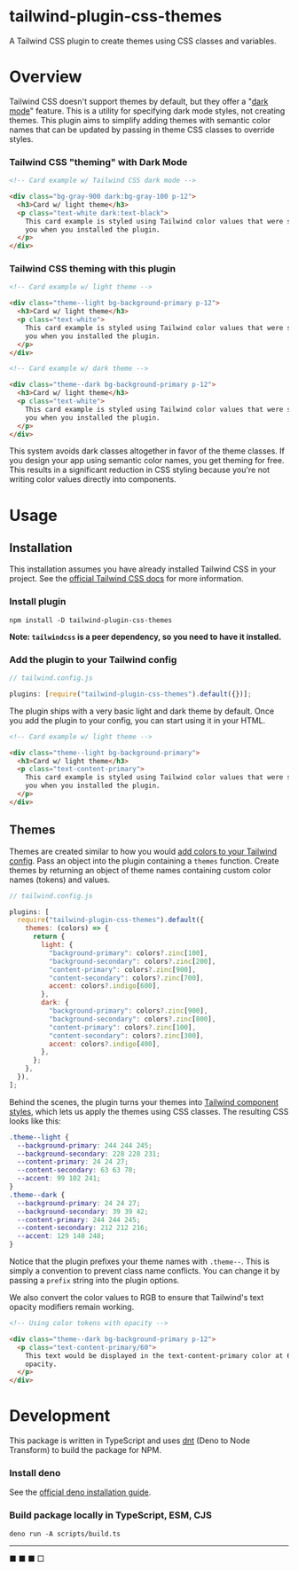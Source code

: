# tailwind-plugin-css-themes

A Tailwind CSS plugin to create themes using CSS classes and variables.

# Overview

Tailwind CSS doesn't support themes by default, but they offer a "[dark mode](https://tailwindcss.com/docs/dark-mode)" feature. This is a utility for specifying dark mode styles, not creating themes. This plugin aims to simplify adding themes with semantic color names that can be updated by passing in theme CSS classes to override styles.

### Tailwind CSS "theming" with Dark Mode

```html
<!-- Card example w/ Tailwind CSS dark mode -->

<div class="bg-gray-900 dark:bg-gray-100 p-12">
  <h3>Card w/ light theme</h3>
  <p class="text-white dark:text-black">
    This card example is styled using Tailwind color values that were set up for
    you when you installed the plugin.
  </p>
</div>
```

### Tailwind CSS theming with this plugin

```html
<!-- Card example w/ light theme -->

<div class="theme--light bg-background-primary p-12">
  <h3>Card w/ light theme</h3>
  <p class="text-white">
    This card example is styled using Tailwind color values that were set up for
    you when you installed the plugin.
  </p>
</div>
```

```html
<!-- Card example w/ dark theme -->

<div class="theme--dark bg-background-primary p-12">
  <h3>Card w/ light theme</h3>
  <p class="text-white">
    This card example is styled using Tailwind color values that were set up for
    you when you installed the plugin.
  </p>
</div>
```

This system avoids dark classes altogether in favor of the theme classes. If you design your app using semantic color names, you get theming for free. This results in a significant reduction in CSS styling because you're not writing color values directly into components.

# Usage

## Installation

This installation assumes you have already installed Tailwind CSS in your project. See the [official Tailwind CSS docs](https://tailwindcss.com/docs/installation) for more information.

### Install plugin

```shell
npm install -D tailwind-plugin-css-themes
```

**Note: `tailwindcss` is a peer dependency, so you need to have it installed.**

### Add the plugin to your Tailwind config

```js
// tailwind.config.js

plugins: [require("tailwind-plugin-css-themes").default({})];
```

The plugin ships with a very basic light and dark theme by default. Once you add the plugin to your config, you can start using it in your HTML.

```html
<!-- Card example w/ light theme -->

<div class="theme--light bg-background-primary">
  <h3>Card w/ light theme</h3>
  <p class="text-content-primary">
    This card example is styled using Tailwind color values that were set up for
    you when you installed the plugin.
  </p>
</div>
```

## Themes

Themes are created similar to how you would [add colors to your Tailwind config](https://tailwindcss.com/docs/text-color#customizing-your-theme). Pass an object into the plugin containing a `themes` function. Create themes by returning an object of theme names containing custom color names (tokens) and values.

```js
// tailwind.config.js

plugins: [
  require("tailwind-plugin-css-themes").default({
    themes: (colors) => {
      return {
        light: {
          "background-primary": colors?.zinc[100],
          "background-secondary": colors?.zinc[200],
          "content-primary": colors?.zinc[900],
          "content-secondary": colors?.zinc[700],
          accent: colors?.indigo[600],
        },
        dark: {
          "background-primary": colors?.zinc[900],
          "background-secondary": colors?.zinc[800],
          "content-primary": colors?.zinc[100],
          "content-secondary": colors?.zinc[300],
          accent: colors?.indigo[400],
        },
      };
    },
  }),
];
```

Behind the scenes, the plugin turns your themes into [Tailwind component styles](https://tailwindcss.com/docs/adding-custom-styles#adding-component-classes), which lets us apply the themes using CSS classes. The resulting CSS looks like this:

```css
.theme--light {
  --background-primary: 244 244 245;
  --background-secondary: 228 228 231;
  --content-primary: 24 24 27;
  --content-secondary: 63 63 70;
  --accent: 99 102 241;
}
.theme--dark {
  --background-primary: 24 24 27;
  --background-secondary: 39 39 42;
  --content-primary: 244 244 245;
  --content-secondary: 212 212 216;
  --accent: 129 140 248;
}
```

Notice that the plugin prefixes your theme names with `.theme--`. This is simply a convention to prevent class name conflicts. You can change it by passing a `prefix` string into the plugin options.

We also convert the color values to RGB to ensure that Tailwind's text opacity modifiers remain working.

```html
<!-- Using color tokens with opacity -->

<div class="theme--dark bg-background-primary p-12">
  <p class="text-content-primary/60">
    This text would be displayed in the text-content-primary color at 60%
    opacity.
  </p>
</div>
```

# Development

This package is written in TypeScript and uses [dnt](https://github.com/denoland/dnt) (Deno to Node Transform) to build the package for NPM.

### Install deno

See the [official deno installation guide](https://deno.land/manual@v1.29.4/getting_started/installation).

### Build package locally in TypeScript, ESM, CJS

```shell
deno run -A scripts/build.ts
```

---

■ ■ ■ □
